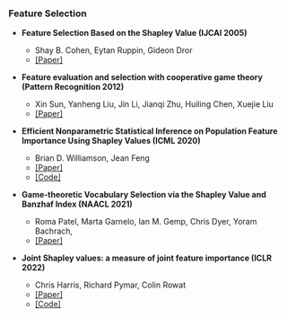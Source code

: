 ### Feature Selection

- **Feature Selection Based on the Shapley Value (IJCAI 2005)**
  - Shay B. Cohen, Eytan Ruppin, Gideon Dror
  - [[Paper]](https://dl.acm.org/doi/10.5555/1642293.1642400)

- **Feature evaluation and selection with cooperative game theory (Pattern Recognition 2012)**
  - Xin Sun, Yanheng Liu, Jin Li, Jianqi Zhu, Huiling Chen, Xuejie Liu
  - [[Paper]](https://www.sciencedirect.com/science/article/pii/S0031320312000623)

- **Efficient Nonparametric Statistical Inference on Population Feature Importance Using Shapley Values (ICML 2020)**
  - Brian D. Williamson, Jean Feng
  - [[Paper]](https://arxiv.org/pdf/2006.09481.pdf)
  - [[Code]](https://github.com/bdwilliamson/spvim_supplementary)

- **Game-theoretic Vocabulary Selection via the Shapley Value and Banzhaf Index (NAACL 2021)**
  - Roma Patel, Marta Garnelo, Ian M. Gemp, Chris Dyer, Yoram Bachrach,
  - [[Paper]](https://aclanthology.org/2021.naacl-main.223.pdf)

- **Joint Shapley values: a measure of joint feature importance (ICLR 2022)**
  - Chris Harris, Richard Pymar, Colin Rowat
  - [[Paper]](https://arxiv.org/abs/2107.11357)
  - [[Code]](https://github.com/harris-chris/joint-shapley-values)
